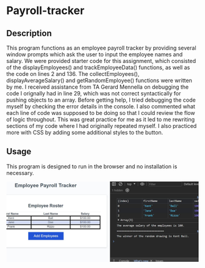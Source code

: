 # Payroll-tracker


## Description
This program functions as an employee payroll tracker by providing several window prompts which ask the user to input the employee names and salary. We were provided starter code for this assignment, which consisted of the displayEmployees() and trackEmployeeData() functions, as well as the code on lines 2 and 136. The collectEmployees(), displayAverageSalary() and getRandomEmployee() functions were written by me. I received assistance from TA Gerard Mennella on debugging the code I orignally had in line 29, which was not correct syntactically for pushing objects to an array. Before getting help, I tried debugging the code myself by checking the error details in the console. I also commented what each line of code was supposed to be doing so that I could review the flow of logic throughout. This was great practice for me as it led to me rewriting sections of my code where I had originally repeated myself. I also practiced more with CSS by adding some additional styles to the button. 

## Usage
This program is designed to run in the browser and no installation is necessary. 

![Screenshot](image.png)



